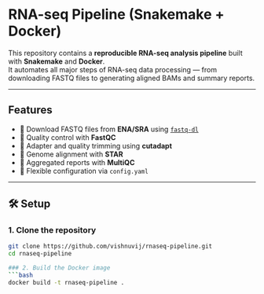 # RNA-seq Pipeline (Snakemake + Docker)

This repository contains a **reproducible RNA-seq analysis pipeline** built with **Snakemake** and **Docker**.  
It automates all major steps of RNA-seq data processing — from downloading FASTQ files to generating aligned BAMs and summary reports.

---

##  Features
- 🔹 Download FASTQ files from **ENA/SRA** using [`fastq-dl`](https://github.com/rnajena/fastq-dl)  
- 🔹 Quality control with **FastQC**  
- 🔹 Adapter and quality trimming using **cutadapt**  
- 🔹 Genome alignment with **STAR**  
- 🔹 Aggregated reports with **MultiQC**  
- 🔹 Flexible configuration via `config.yaml`

---

## 🛠️ Setup

### 1. Clone the repository
```bash
git clone https://github.com/vishnuvij/rnaseq-pipeline.git
cd rnaseq-pipeline

### 2. Build the Docker image
```bash
docker build -t rnaseq-pipeline .


